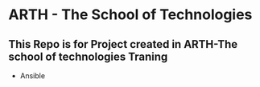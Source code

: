 # ARTH - The School of Technologies

## This Repo is for Project created in ARTH-The school of technologies Traning

- Ansible 

